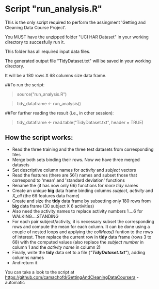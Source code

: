 # Script "run_analysis.R"

This is the only script required to perform the assingment 'Getting and Cleaning Data Course Project'.

You MUST have the unzipped folder "UCI HAR Dataset" in your working directory to succesfully run it.

This folder has all required input data files.

The generated output file "TidyDataset.txt" will be saved in your working directory.

It will be a 180 rows X 68 columns size data frame.
 
##To run the script:

> source("run_analysis.R")

> tidy_dataframe <- run_analysis()

##For further reading the result (i.e., in other session):

> tidy_dataframe <- read.table("TidyDataset.txt", header = TRUE)

## How the script works:

* Read the three training and the three test datasets from corresponding files
* Merge both sets binding their rows. Now we have three merged datasets
* Set descriptive column names for _activity_ and _subject_ vectors
* Read the features (there are 561) names and subset those that correspond to 'mean' and 'standard deviation' functions
* Rename the (it has now only 66) functions for _more tidy_ names
* Create an unique __big__ data frame binding columns _subject_, _activity_ and _X\_all_ (the 66 features data frame)
* Create and size the __tidy__ data frame by subsetting only 180 rows from __big__ data frame (30 subject X 6 activities)
* Also need the activity names to replace activity numbers 1....6 for WALKING....STANDING
* For each pair subject/activity, it is necessary subset the corresponding rows and compute the mean for each column. It can be done using a couple of nested loops and applying the _colMeas()_ funtion to the rows of interest. Then replace the current row in __tidy__ data frame (rows 3 to 68) with the computed values (also replace the _subject number_ in column 1 and the _activity name_ in column 2)
* Finally, write the __tidy__ data set to a file (___"TidyDataset.txt"___), adding columns names
* And return it
 
You can take a look to the script at https://github.com/camachofd/GettingAndCleaningDataCoursera -automatic

